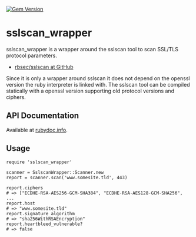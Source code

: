 [![Gem Version](https://badge.fury.io/rb/sslscan_wrapper.svg)](https://badge.fury.io/rb/sslscan_wrapper)

# sslscan\_wrapper

sslscan\_wrapper is a wrapper around the sslscan tool to scan SSL/TLS protocol parameters.

 * [rbsec/sslscan at GitHub](https://github.com/rbsec/sslscan)

Since it is only a wrapper around sslscan it does not depend on the openssl version
the ruby interpreter is linked with. The sslscan tool can be compiled statically with
a openssl version supporting old protocol versions and ciphers.

## API Documentation

Available at [rubydoc.info](http://www.rubydoc.info/gems/sslscan_wrapper).

## Usage

```
require 'sslscan_wrapper'

scanner = SslscanWrapper::Scanner.new
report = scanner.scan('www.somesite.tld', 443)

report.ciphers
# => ["ECDHE-RSA-AES256-GCM-SHA384", "ECDHE-RSA-AES128-GCM-SHA256", ...
report.host
# => "www.somesite.tld"
report.signature_algorithm
# => "sha256WithRSAEncryption"
report.heartbleed_vulnerable?
# => false
```

